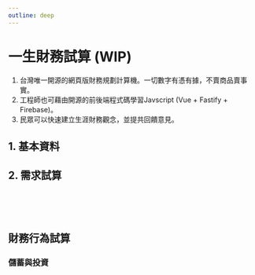```yaml
---
outline: deep
---
```


# 一生財務試算 (WIP)

1. 台灣唯一開源的網頁版財務規劃計算機。一切數字有憑有據，不賣商品賣事實。
2. 工程師也可藉由開源的前後端程式碼學習Javscript (Vue + Fastify + Firebase)。
3. 民眾可以快速建立生涯財務觀念，並提共回饋意見。

## 1. 基本資料

<el-card v-if="checkedNeeds.includes('housing')">
    <template #header>
      <div class="card-header">
        <span>基本資料</span>
      </div>
    </template>
    <el-form ref="ruleFormRef" :model="form" :rules="rules" label-width="auto">
        <el-form-item label="出生日期" prop="dateOfBirth">
             <el-date-picker
                v-model="form.dateOfBirth"
                type="date"
                placeholder="選擇出生日期"
                @change="handleDateOfBirthChanged($event)"
            />
        </el-form-item>
        <el-form-item label="性別" prop="gender">
            <el-select v-model="form.gender" placeholder="請選擇" @change="handleGenderChanged($event)">
                <el-option v-for="item in genders":key="item.value":label="item.label" :value="item.value"/>
            </el-select>
        </el-form-item>
        <el-form-item label="試算年齡" prop="lifeExpectancy">
            <el-input-number v-model="form.age" :min="0" :max="120" :disabled="true"/>
        </el-form-item>
        <el-form-item label="預估餘命" prop="lifeExpectancy">
            <el-input-number v-model="form.lifeExpectancy" :min="0" :max="120" :disabled="true"/>
        </el-form-item>
    </el-form>
    <template #footer>
        <el-collapse>
            <el-collapse-item title="資料說明" name="1" :border="true">
                <ul>
                    <li>
                        預期餘命：<a href="https://data.gov.tw/dataset/39493" target="_blank">預期壽命推估</a>
                    </li>
                </ul>
            </el-collapse-item>
        </el-collapse>
    </template>
</el-card>

## 2. 需求試算

<!-- <el-checkbox
    v-model="checkAll"
    :indeterminate="isIndeterminate"
    @change="handleCheckAllChange"
  >
    Check all
  </el-checkbox>
  <el-checkbox-group
    v-model="checkedNeeds"
    @change="handleCheckedNeedsChange"
  >
    <el-checkbox v-for="need in needs" :key="need" :label="need" :value="need">
      {{ need }}
    </el-checkbox>
</el-checkbox-group> -->
<br v-if="checkedNeeds.includes('housing')"/>
<el-card v-if="checkedNeeds.includes('housing')">
    <template #header>
      <div class="card-header">
        <span>買房試算</span>
      </div>
    </template>
    <el-form ref="ruleFormRef" :model="building" :rules="rules" label-width="auto">
        <el-row>
            <el-col :span="12">
                <el-form-item label="居住縣市" required prop="county">
                    <el-select v-model="building.county" placeholder="請選擇" @change="setTown($event)">
                        <el-option v-for="item in counties":key="item.value":label="item.label" :value="item.value"/>
                    </el-select>
                </el-form-item>
            </el-col>
            <el-col :span="12">
                <el-form-item label="行政區" required prop="town">
                    <el-select v-model="building.town" placeholder="請選擇" :disabled="!building.county">
                        <el-option v-for="item in towns":key="item.value":label="item.label" :value="item.value"/>
                    </el-select>
                </el-form-item>
            </el-col>
        </el-row>
        <el-row>
            <el-col :span="12">
                <el-form-item label="建物類別" required prop="buildingType">
                    <el-select v-model="building.buildingType" placeholder="請選擇">
                        <el-option v-for="item in buildingTypes":key="item.value":label="item.label" :value="item.value"/>
                    </el-select>
                </el-form-item>
            </el-col>
            <el-col :span="12">
                <el-form-item label="屋齡[年]" required prop="buildingAge">
                    <el-select v-model="building.buildingAge" placeholder="請選擇">
                        <el-option v-for="item in buildingAges":key="item.value":label="item.label" :value="item.value"/>
                    </el-select>
                </el-form-item>
            </el-col>
        </el-row>
        <el-form-item label="單價" prop="unitPrice">
            <el-input-number v-model="building.unitPrice" :min="0" :disabled="true"/>
            <el-slider v-model="building.unitPrice" range :marks="marks"  :disabled="true"/>
        </el-form-item>
        <el-row>
            <el-col :span="12">
                <el-form-item label="雙人房數量">
                    <el-input-number v-model="building.doubleBedRoom" :min="0" :max="120"/>
                </el-form-item>
            </el-col>
            <el-col :span="12">
                <el-form-item label="單人房數量">
                    <el-input-number v-model="building.singleBedRoom" :min="0" :max="120"/>
                </el-form-item>
            </el-col>
        </el-row>
        <el-row>
            <el-col :span="12">
                <el-form-item label="衛浴數量">
                    <el-input-number v-model="building.bathroom" :min="0" :max="120"/>
                </el-form-item>
            </el-col>
            <el-col :span="12">
                <el-form-item label="公設比" prop=publicRatio>
                    <el-input-number v-model="building.publicRatio" :min="0" :max="120"/>
                </el-form-item>
            </el-col>
        </el-row>
        <el-form-item label="預估合理權狀" prop="floorSize">
            <el-input-number v-model="building.floorSize" :min="0" :disabled="true"/>
        </el-form-item>
        <el-form-item label="總價" prop="unitPrice">
            <el-input-number v-model="building.unitPrice" :min="0" :disabled="true"/>
        </el-form-item>
    </el-form>
    <!-- <el-checkbox
    v-model="checkAll"
    :indeterminate="isIndeterminate"
    @change="handleCheckAllChange"
  >
    Check all
  </el-checkbox>
  <el-checkbox-group
    v-model="checkedNeeds"
    @change="handleCheckedNeedsChange"
  >
    <el-checkbox v-for="need in needs" :key="need" :label="need" :value="need">
      {{ need }}
    </el-checkbox>
</el-checkbox-group> -->
    <template #footer>
        <el-collapse>
            <el-collapse-item title="資料說明" name="1" :border="true">
                <table class="table">
            <tr>
                <th>空間</th>
                <th>參考平方公尺</th>
                <th>參考依據</th>
            </tr>
            <tr>
                <td>雙人房</td>
                <td>19</td>
                <td>
                    <a href="https://law.moj.gov.tw/LawClass/LawSingle.aspx?pcode=K0110021&flno=13" target="_blank">
                        觀光旅館建築及設備標準
                    </a>
                </td>
            </tr>
            <tr>
                <td>單人房</td>
                <td>13</td>
                <td>
                    <a href="https://law.moj.gov.tw/LawClass/LawSingle.aspx?pcode=K0110021&flno=13" target="_blank">
                        觀光旅館建築及設備標準
                    </a>
                </td>
            </tr>
            <tr>
                <td>衛浴</td>
                <td>4</td>
                <td>
                    <a href="https://law.moj.gov.tw/LawClass/LawSingle.aspx?pcode=D0070115&flno=295" target="_blank">
                        建築技術規則建築設計施工編
                    </a>
                </td>
            </tr>
            <tr>
                <td>其他室內空間</td>
                <td>30</td>
                <td>
                    <a href="https://law.moj.gov.tw/LawClass/LawSingle.aspx?pcode=H0070037&flno=10" target="_blank">
                        幼兒園及其分班基本設施設備標準
                    </a>
                </td>
            </tr>
            <tr>
                <td>陽台</td>
                <td>10%</td>
                <td>
                    <a href="https://law.moj.gov.tw/LawClass/LawSingleRela.aspx?PCODE=D0070115&FLNO=162&ty=L" target="_blank">
                        建築技術規則建築設計施工編
                    </a>
                </td>
            </tr>
            <tr>
                <td>公設比</td>
                <td>預設35%</td>
                <td>
                    <a href="https://www.google.com/search?q=%E5%85%AC%E8%A8%AD%E6%AF%94" target="_blank">
                        Google搜索
                    </a>
                </td>
            </tr>
        </table>
            </el-collapse-item>
        </el-collapse>
    </template>
</el-card>
    <!-- <template #footer>
        <el-button type="info" @click="calculateMortgage(ruleFormRef)">試算總價與利息</el-button>
        資料來源：<a href="https://www.jcic.org.tw/openapi/swagger/index.html">財團法人金融聯合徵信中心 OpenAPI</a>
    </template> -->

<br v-if="checkedNeeds.includes('parenting')"/>
<el-card v-if="checkedNeeds.includes('parenting')">
    <template #header>
      <div class="card-header">
        <span>育兒試算</span>
      </div>
    </template>
    <el-form :model="form" label-width="auto">
        <el-form-item label="縣市" :span="10">
            <el-select v-model="form.county" placeholder="請選擇" @change="setTown($event)">
                <el-option v-for="item in counties":key="item.value":label="item.label" :value="item.value"/>
            </el-select>
        </el-form-item>
        <el-form-item label="行政區" :span="10">
            <el-select v-model="form.town" placeholder="請選擇">
                <el-option v-for="item in towns":key="item.value":label="item.label" :value="item.value"/>
            </el-select>
        </el-form-item>
    </el-form>
    <template #footer>
        <ul>
            <li>資料來源：
                <a href="https://data.gov.tw/dataset/108265">
                    家庭收支調查-平均每戶可支配所得及消費支出依可支配所得按戶數五等分位分及經濟戶長年齡組別分
                </a>
            </li>
            <li>
                藉由夫妻與核心的支出與人口差異，粗估家庭中每個需要受照顧的人口平均每月需要多少支出。
            </li>
        </ul>
    </template>
</el-card>
<br v-if="checkedNeeds.includes('retirement')"/>
<el-card v-if="checkedNeeds.includes('retirement')">
    <template #header>
      <div class="card-header">
        <span>退休試算</span>
      </div>
    </template>
    <el-form :model="form" label-width="auto">
        <el-form-item label="縣市" :span="10">
            <el-select v-model="form.county" placeholder="請選擇" @change="setTown($event)">
                <el-option v-for="item in counties":key="item.value":label="item.label" :value="item.value"/>
            </el-select>
        </el-form-item>
        <el-form-item label="行政區" :span="10">
            <el-select v-model="form.town" placeholder="請選擇">
                <el-option v-for="item in towns":key="item.value":label="item.label" :value="item.value"/>
            </el-select>
        </el-form-item>
    </el-form>
    <template #footer>
        <ul>
            <li>資料來源：
                <a href="https://data.gov.tw/dataset/108265">
                    家庭收支調查-平均每戶可支配所得及消費支出依可支配所得按戶數五等分位分及經濟戶長年齡組別分
                </a>
            </li>
            <li>
                用65歲以上家戶支出除以該戶人數，藉此粗估每個長輩的平均開支。
            </li>
        </ul>
    </template>
</el-card>

## 財務行為試算

### 儲蓄與投資

<el-card>
    <el-form :model="form" label-width="auto">
    </el-form>
    <template #footer>
        資料來源：<a href="https://data.gov.tw/dataset/108265">家庭收支調查-平均每戶可支配所得及消費支出依可支配所得按戶數五等分位分及經濟戶長年齡組別分</a>
    </template>
</el-card>

<script setup>
import { onMounted, ref, reactive, watch,} from 'vue'
import { ElMessage, ElMessageBox } from 'element-plus'
// 設定檔案
const counties = ref([])
const townMap = reactive({})
const buildingTypes = ref([])
const buildingAges = ref([])
const genders = ref([])
onMounted(() => {
    setSelecOptions()
})
async function setSelecOptions(){
    try {
        if(import.meta.env.MODE==='development'){
            const res = await fetch(`${import.meta.env.VITE_BASE_URL}/select`)
            const resJson = await res.json()
            counties.value = resJson.counties || []
            buildingTypes.value = resJson.buildingTypes || []
            buildingAges.value = resJson.buildingAges || []
            genders.value = resJson.genders || []
            Object.assign(townMap, resJson.townMap)
        }
    }
    catch (error) {
        // https://element-plus.org/en-US/component/message-box.html#message-box
        ElMessageBox.alert(error.message, {
        confirmButtonText: '回講座排程',
        callback: (action) => {
                window.location.replace('/calendar');
            },
        })
    }
}
// 基本資料
const form = reactive({
    dateOfBirth: '1990-12-12',
    gender: 'M',
    age: '',
})

const building = reactive({
    county: '',
    town: '',
    buildingType: '',
    buildingAge: '',
    doubleBedRoom: 0,
    singleBedRoom: 0,
    bathroom: 0,
    publicRatio: 35,
})

const rules = reactive({
    dateOfBirth:{ required: true, message: '請選擇', },
    gender: { required: true, message: '請選擇', },
    county: { required: true, message: '請選擇', },
    town: { required: true, message: '請選擇', },
    buildingType:  { required: true, message: '請選擇', },
    buildingAge: { required: true, message: '請選擇', },
})
function handleDateOfBirthChanged() {
    calculateLifeExpectancy()
}
function handleGenderChanged() {
    calculateLifeExpectancy()
}
async function calculateLifeExpectancy() {
    const { dateOfBirth, gender, age } = form
    if(dateOfBirth && gender){
        const ceYear = new Date().getFullYear()
        const yearOfBirth = dateOfBirth.slice(0,4)
        const calculateAge = ceYear - yearOfBirth
        const res = await fetch(`${import.meta.env.VITE_BASE_URL}/calculate/lifeExpectancy`, {
            method: 'post',
            body: JSON.stringify({
                ceYear,
                age:calculateAge,
                gender,
            }),
            headers: {'Content-Type': 'application/json'}
        })

        form.age = calculateAge
        form.lifeExpectancy = await res.json()
    }
}
// 需求分析
const needs = ref(['housing', 'parenting', 'retirement'])
const checkedNeeds = ref(['housing',])
const checkAll = ref(false)
const isIndeterminate = ref(true)
const needMap = {
    housing: '買房',
    parenting: '育兒',
    retirement: '退休',
}
const handleCheckAllChange = (val) => {
  checkedCities.value = val ? needs : []
  isIndeterminate.value = false
}
const handleCheckedNeedsChange = (value) => {
  const checkedCount = value.length
  checkAll.value = checkedCount === needs.length
  isIndeterminate.value = checkedCount > 0 && checkedCount < needs.length
}
//
const towns = ref([])
// hooks
// methods
const ruleFormRef = ref()
async function calculateMortgage(formEl){
    if (!formEl) return
    await formEl.validate((valid, fields) => {
        if (valid) {
            console.log('submit!')
        } else {
            console.log('error submit!', fields)
        }
    })
    const res = await fetch(`${import.meta.env.VITE_BASE_URL}/mortgage/contract`, {
        method: 'post',
        body: JSON.stringify(form),
        headers: {'Content-Type': 'application/json'}
    })
}
function setTown(county){
    towns.value = []
    if(county) {
        towns.value = townMap[county]
    }
}
</script>
<style lang="scss" scoped>
.table {
    * {
        border-color: var(--el-border-color-light);
        color: var(--el-text-color-regular);
        background: white !important;
    }
}
:deep(.my-label) {
  background: white;
}
:deep(.my-content) {
  background: white;
}
</style>

